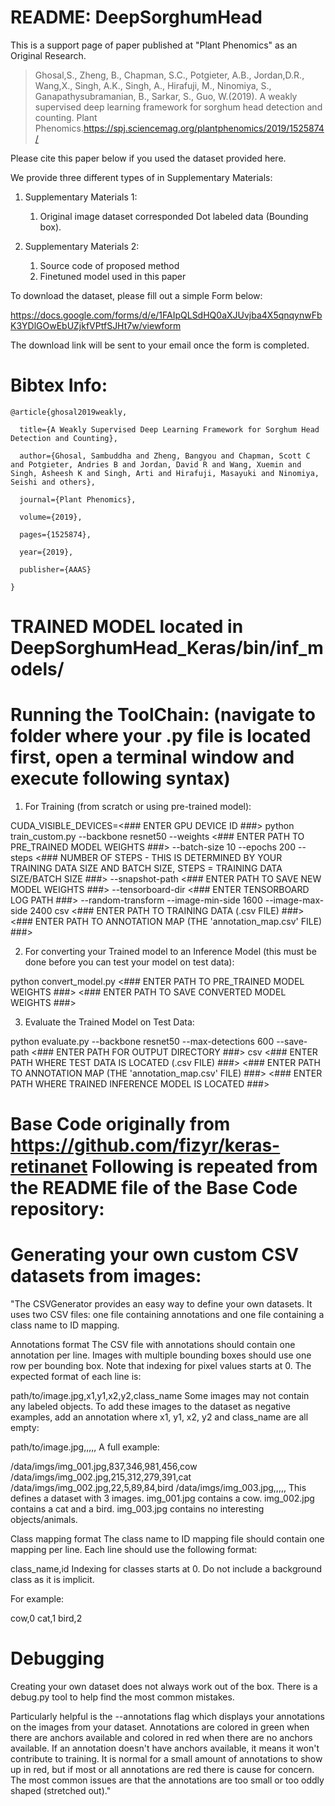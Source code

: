 # README: DeepSorghumHead

This is a support page of paper published at "Plant Phenomics" as an Original Research. 

> Ghosal,S., Zheng, B., Chapman, S.C., Potgieter, A.B., Jordan,D.R., Wang,X., Singh, A.K., Singh, A., Hirafuji, M., Ninomiya, S., Ganapathysubramanian, B., Sarkar, S., Guo, W.(2019). A weakly supervised deep learning framework for sorghum head detection and counting. Plant Phenomics.https://spj.sciencemag.org/plantphenomics/2019/1525874/

Please cite this paper below if you used the dataset provided here.

We provide three different types of in Supplementary Materials: 

1. Supplementary Materials 1:
   1)	Original image dataset corresponded Dot labeled data (Bounding box). 

2. Supplementary Materials 2:
   1) Source code of proposed method
   2) Finetuned model used in this paper

To download the dataset, please fill out a simple Form below:

https://docs.google.com/forms/d/e/1FAIpQLSdHQ0aXJUvjba4X5qnqynwFbK3YDlGOwEbUZjkfVPtfSJHt7w/viewform

The download link will be sent to your email once the form is completed. 

# Bibtex Info:
```
@article{ghosal2019weakly,
  
  title={A Weakly Supervised Deep Learning Framework for Sorghum Head Detection and Counting},
  
  author={Ghosal, Sambuddha and Zheng, Bangyou and Chapman, Scott C and Potgieter, Andries B and Jordan, David R and Wang, Xuemin and Singh, Asheesh K and Singh, Arti and Hirafuji, Masayuki and Ninomiya, Seishi and others},

  journal={Plant Phenomics},

  volume={2019},
  
  pages={1525874},
  
  year={2019},
  
  publisher={AAAS}

}
```
# TRAINED MODEL located in DeepSorghumHead_Keras/bin/inf_models/

# Running the ToolChain: (navigate to folder where your .py file is located first, open a terminal window and execute following syntax)

1. For Training (from scratch or using pre-trained model):

CUDA_VISIBLE_DEVICES=<### ENTER GPU DEVICE ID ###> python train_custom.py --backbone resnet50 --weights <### ENTER PATH TO PRE_TRAINED MODEL WEIGHTS ###> --batch-size 10 --epochs 200 --steps <### NUMBER OF STEPS - THIS IS DETERMINED BY YOUR TRAINING DATA SIZE AND BATCH SIZE, STEPS = TRAINING DATA SIZE/BATCH SIZE ###> --snapshot-path <### ENTER PATH TO SAVE NEW MODEL WEIGHTS ###> --tensorboard-dir <### ENTER TENSORBOARD LOG PATH ###> --random-transform --image-min-side 1600 --image-max-side 2400 csv <### ENTER PATH TO TRAINING DATA (.csv FILE) ###> <### ENTER PATH TO ANNOTATION MAP (THE 'annotation_map.csv' FILE) ###>

2. For converting your Trained model to an Inference Model (this must be done before you can test your model on test data):

python convert_model.py <### ENTER PATH TO PRE_TRAINED MODEL WEIGHTS ###> <### ENTER PATH TO SAVE CONVERTED MODEL WEIGHTS ###>

3. Evaluate the Trained Model on Test Data:

python evaluate.py --backbone resnet50 --max-detections 600 --save-path <### ENTER PATH FOR OUTPUT DIRECTORY ###> csv <### ENTER PATH WHERE TEST DATA IS LOCATED (.csv FILE) ###> <### ENTER PATH TO ANNOTATION MAP (THE 'annotation_map.csv' FILE) ###> <### ENTER PATH WHERE TRAINED INFERENCE MODEL IS LOCATED ###>

# Base Code originally from https://github.com/fizyr/keras-retinanet Following is repeated from the README file of the Base Code repository:

# Generating your own custom CSV datasets from images:
"The CSVGenerator provides an easy way to define your own datasets. It uses two CSV files: one file containing annotations and one file containing a class name to ID mapping.

Annotations format
The CSV file with annotations should contain one annotation per line. Images with multiple bounding boxes should use one row per bounding box. Note that indexing for pixel values starts at 0. The expected format of each line is:

path/to/image.jpg,x1,y1,x2,y2,class_name
Some images may not contain any labeled objects. To add these images to the dataset as negative examples, add an annotation where x1, y1, x2, y2 and class_name are all empty:

path/to/image.jpg,,,,,
A full example:

/data/imgs/img_001.jpg,837,346,981,456,cow
/data/imgs/img_002.jpg,215,312,279,391,cat
/data/imgs/img_002.jpg,22,5,89,84,bird
/data/imgs/img_003.jpg,,,,,
This defines a dataset with 3 images. img_001.jpg contains a cow. img_002.jpg contains a cat and a bird. img_003.jpg contains no interesting objects/animals.

Class mapping format
The class name to ID mapping file should contain one mapping per line. Each line should use the following format:

class_name,id
Indexing for classes starts at 0. Do not include a background class as it is implicit.

For example:

cow,0
cat,1
bird,2

# Debugging
Creating your own dataset does not always work out of the box. There is a debug.py tool to help find the most common mistakes.

Particularly helpful is the --annotations flag which displays your annotations on the images from your dataset. Annotations are colored in green when there are anchors available and colored in red when there are no anchors available. If an annotation doesn't have anchors available, it means it won't contribute to training. It is normal for a small amount of annotations to show up in red, but if most or all annotations are red there is cause for concern. The most common issues are that the annotations are too small or too oddly shaped (stretched out)."


